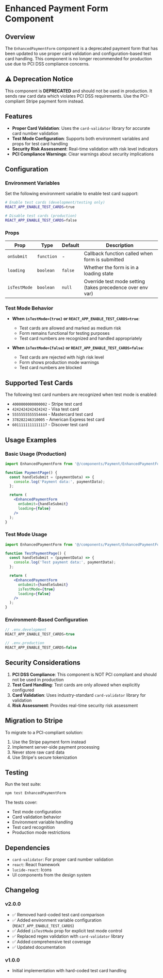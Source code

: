 # Enhanced Payment Form Component

## Overview

The `EnhancedPaymentForm` component is a deprecated payment form that has been updated to use proper card validation and configuration-based test card handling. This component is no longer recommended for production use due to PCI DSS compliance concerns.

## ⚠️ Deprecation Notice

This component is **DEPRECATED** and should not be used in production. It sends raw card data which violates PCI DSS requirements. Use the PCI-compliant Stripe payment form instead.

## Features

- **Proper Card Validation**: Uses the `card-validator` library for accurate card number validation
- **Test Mode Configuration**: Supports both environment variables and props for test card handling
- **Security Risk Assessment**: Real-time validation with risk level indicators
- **PCI Compliance Warnings**: Clear warnings about security implications

## Configuration

### Environment Variables

Set the following environment variable to enable test card support:

```bash
# Enable test cards (development/testing only)
REACT_APP_ENABLE_TEST_CARDS=true

# Disable test cards (production)
REACT_APP_ENABLE_TEST_CARDS=false
```

### Props

| Prop | Type | Default | Description |
|------|------|---------|-------------|
| `onSubmit` | `function` | - | Callback function called when form is submitted |
| `loading` | `boolean` | `false` | Whether the form is in a loading state |
| `isTestMode` | `boolean` | `null` | Override test mode setting (takes precedence over env var) |

### Test Mode Behavior

- **When `isTestMode={true}` or `REACT_APP_ENABLE_TEST_CARDS=true`**:
  - Test cards are allowed and marked as medium risk
  - Form remains functional for testing purposes
  - Test card numbers are recognized and handled appropriately

- **When `isTestMode={false}` or `REACT_APP_ENABLE_TEST_CARDS=false`**:
  - Test cards are rejected with high risk level
  - Form shows production mode warnings
  - Test card numbers are blocked

## Supported Test Cards

The following test card numbers are recognized when test mode is enabled:

- `4000000000000002` - Stripe test card
- `4242424242424242` - Visa test card
- `5555555555554444` - Mastercard test card
- `378282246310005` - American Express test card
- `6011111111111117` - Discover test card

## Usage Examples

### Basic Usage (Production)

```jsx
import EnhancedPaymentForm from '@/components/Payment/EnhancedPaymentForm';

function PaymentPage() {
  const handleSubmit = (paymentData) => {
    console.log('Payment data:', paymentData);
  };

  return (
    <EnhancedPaymentForm 
      onSubmit={handleSubmit}
      loading={false}
    />
  );
}
```

### Test Mode Usage

```jsx
import EnhancedPaymentForm from '@/components/Payment/EnhancedPaymentForm';

function TestPaymentPage() {
  const handleSubmit = (paymentData) => {
    console.log('Test payment data:', paymentData);
  };

  return (
    <EnhancedPaymentForm 
      onSubmit={handleSubmit}
      isTestMode={true}
      loading={false}
    />
  );
}
```

### Environment-Based Configuration

```jsx
// .env.development
REACT_APP_ENABLE_TEST_CARDS=true

// .env.production
REACT_APP_ENABLE_TEST_CARDS=false
```

## Security Considerations

1. **PCI DSS Compliance**: This component is NOT PCI compliant and should not be used in production
2. **Test Card Handling**: Test cards are only allowed when explicitly configured
3. **Card Validation**: Uses industry-standard `card-validator` library for validation
4. **Risk Assessment**: Provides real-time security risk assessment

## Migration to Stripe

To migrate to a PCI-compliant solution:

1. Use the Stripe payment form instead
2. Implement server-side payment processing
3. Never store raw card data
4. Use Stripe's secure tokenization

## Testing

Run the test suite:

```bash
npm test EnhancedPaymentForm
```

The tests cover:
- Test mode configuration
- Card validation behavior
- Environment variable handling
- Test card recognition
- Production mode restrictions

## Dependencies

- `card-validator`: For proper card number validation
- `react`: React framework
- `lucide-react`: Icons
- UI components from the design system

## Changelog

### v2.0.0
- ✅ Removed hard-coded test card comparison
- ✅ Added environment variable configuration (`REACT_APP_ENABLE_TEST_CARDS`)
- ✅ Added `isTestMode` prop for explicit test mode control
- ✅ Replaced regex validation with `card-validator` library
- ✅ Added comprehensive test coverage
- ✅ Updated documentation

### v1.0.0
- Initial implementation with hard-coded test card handling
